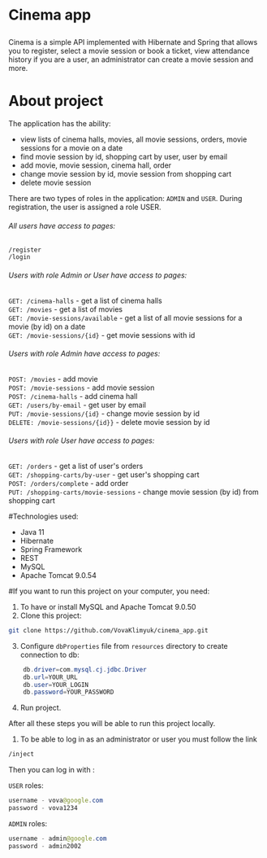 # <p>Cinema app </p>

Cinema is a simple API implemented with Hibernate and Spring that 
allows you to register, select a movie session or book a ticket, 
view attendance history if you are a user, an administrator can create a movie session and more.

# About project
The application has the ability:
- view lists of cinema halls, movies, all movie sessions, orders, movie sessions for a movie on a date
- find movie session by id, shopping cart by user, user by email
- add movie, movie session, cinema hall, order
- change movie session by id, movie session from shopping cart
- delete movie session </br>

There are two types of roles in the application: `ADMIN` and `USER`. During registration, the user is assigned a role USER.
###### All users have access to pages:
`/register` </br>
`/login` </br>
###### Users with role Admin or User have access to pages:
`GET: /cinema-halls` - get a list of cinema halls </br>
`GET: /movies` - get a list of movies </br>
`GET: /movie-sessions/available` - get a list of all movie sessions for a movie (by id) on a date </br>
`GET: /movie-sessions/{id}` - get movie sessions with id </br>
###### Users with role Admin have access to pages:
`POST: /movies` - add movie </br>
`POST: /movie-sessions` - add movie session </br>
`POST: /cinema-halls` - add cinema hall </br>
`GET: /users/by-email` - get user by email </br>
`PUT: /movie-sessions/{id}` - change movie session by id </br>
`DELETE: /movie-sessions/{id}}` - delete movie session by id </br>
###### Users with role User have access to pages:
`GET: /orders` - get a list of user's orders </br>
`GET: /shopping-carts/by-user` - get user's shopping cart </br>
`POST: /orders/complete` - add order </br>
`PUT: /shopping-carts/movie-sessions` - change movie session (by id) from shopping cart </br>

#Technologies used:
- Java 11
- Hibernate
- Spring Framework
- REST
- MySQL
- Apache Tomcat 9.0.54

#If you want to run this project on your computer, you need:
1. To have or install MySQL and Apache Tomcat 9.0.50
2. Clone this project:
```bash
git clone https://github.com/VovaKlimyuk/cinema_app.git
```
3. Configure `dbProperties` file from `resources` directory to create connection to db:
```java
    db.driver=com.mysql.cj.jdbc.Driver
    db.url=YOUR_URL
    db.user=YOUR_LOGIN
    db.password=YOUR_PASSWORD
```
4. Run project.

After all these steps you will be able to run this project locally.
1. To be able to log in as an administrator or user you must follow the link
```bash
/inject
```

Then you can log in with :

`USER` roles:
```java
username - vova@google.com
password - vova1234
```
`ADMIN` roles:
```java
username - admin@google.com
password - admin2002
```